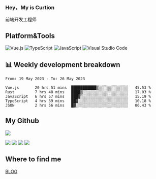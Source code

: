### Hey，My is Curtion
前端开发工程师
## Platform&Tools

![Vue.js](https://img.shields.io/badge/-Vue.js-4FC08D?style=flat-square&logo=Vue.js&logoColor=white)
![TypeScript](https://img.shields.io/badge/-TypeScript-007ACC?style=flat-square&logo=typescript&logoColor=white)
![JavaScript](https://img.shields.io/badge/-JavaScript-F7DF1E?style=flat-square&logo=javascript&logoColor=black)
![Visual Studio Code](https://img.shields.io/badge/-VSCode-007ACC?style=flat-square&logo=Visual-Studio-Code&logoColor=white)

## 📊 Weekly development breakdown

<!--START_SECTION:waka-->

```text
From: 19 May 2023 - To: 26 May 2023

Vue.js       20 hrs 51 mins  ███████████▒░░░░░░░░░░░░░   45.53 %
Rust         7 hrs 48 mins   ████▒░░░░░░░░░░░░░░░░░░░░   17.03 %
JavaScript   6 hrs 57 mins   ███▓░░░░░░░░░░░░░░░░░░░░░   15.19 %
TypeScript   4 hrs 39 mins   ██▓░░░░░░░░░░░░░░░░░░░░░░   10.18 %
JSON         2 hrs 56 mins   █▓░░░░░░░░░░░░░░░░░░░░░░░   06.43 %
```

<!--END_SECTION:waka-->

## My Github

![](http://github-profile-summary-cards.vercel.app/api/cards/profile-details?username=curtion&theme=nord_bright)

![](http://github-profile-summary-cards.vercel.app/api/cards/stats?username=curtion&theme=nord_bright)
![](http://github-profile-summary-cards.vercel.app/api/cards/productive-time?username=curtion&theme=nord_bright&utcOffset=8)
![](http://github-profile-summary-cards.vercel.app/api/cards/repos-per-language?username=curtion&theme=nord_bright)
![](http://github-profile-summary-cards.vercel.app/api/cards/most-commit-language?username=curtion&theme=nord_bright)

## Where to find me

[BLOG](https://blog.3gxk.net)
